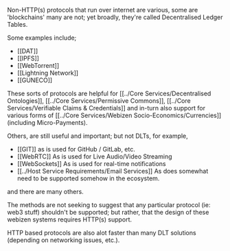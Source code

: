 
Non-HTTP(s) protocols that run over internet are various, some are 'blockchains' many are not; yet broadly, they're called Decentralised Ledger Tables.

Some examples include;
- [[DAT]]
- [[IPFS]]
- [[WebTorrent]]
- [[Lightning Network]]
- [[GUNECO]]

These sorts of protocols are helpful for [[../Core Services/Decentralised Ontologies]], [[../Core Services/Permissive Commons]], [[../Core Services/Verifiable Claims & Credentials]] and in-turn also support for various forms of [[../Core Services/Webizen Socio-Economics/Currencies]] (including Micro-Payments).

Others, are still useful and important; but not DLTs, for example,

- [[GIT]] as is used for GitHub / GitLab, etc. 
- [[WebRTC]] As is used for Live Audio/Video Streaming
- [[WebSockets]] As is used for real-time notifications
- [[../Host Service Requirements/Email Services]] As does somewhat need to be supported somehow in the ecosystem.

and there are many others. 

The methods are not seeking to suggest that any particular protocol (ie: web3 stuff) shouldn't be supported; but rather, that the design of these webizen systems requires HTTP(s) support. 

HTTP based protocols are also alot faster than many DLT solutions (depending on networking issues, etc.).

